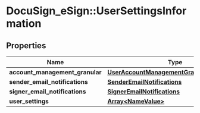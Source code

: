# DocuSign_eSign::UserSettingsInformation

## Properties
Name | Type | Description | Notes
------------ | ------------- | ------------- | -------------
**account_management_granular** | [**UserAccountManagementGranularInformation**](UserAccountManagementGranularInformation.md) |  | [optional] 
**sender_email_notifications** | [**SenderEmailNotifications**](SenderEmailNotifications.md) |  | [optional] 
**signer_email_notifications** | [**SignerEmailNotifications**](SignerEmailNotifications.md) |  | [optional] 
**user_settings** | [**Array&lt;NameValue&gt;**](NameValue.md) |  | [optional] 


